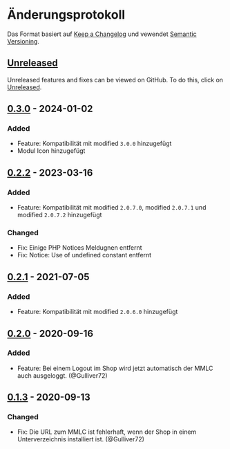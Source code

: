 # Änderungsprotokoll
Das Format basiert auf [Keep a Changelog](https://keepachangelog.com/en/1.1.0/) und vewendet [Semantic Versioning](https://semver.org/spec/v2.0.0.html).

## [Unreleased]
Unreleased features and fixes can be viewed on GitHub. To do this, click on [Unreleased].

## [0.3.0] - 2024-01-02

### Added
- Feature: Kompatibilität mit modified `3.0.0` hinzugefügt
- Modul Icon hinzugefügt

## [0.2.2] - 2023-03-16

### Added
- Feature: Kompatibilität mit modified `2.0.7.0`, modified `2.0.7.1` und modified `2.0.7.2` hinzugefügt

### Changed
- Fix: Einige PHP Notices Meldugnen entfernt
- Fix: Notice: Use of undefined constant entfernt

## [0.2.1] - 2021-07-05

### Added
- Feature: Kompatibilität mit modified `2.0.6.0` hinzugefügt

## [0.2.0] - 2020-09-16

### Added
- Feature: Bei einem Logout im Shop wird jetzt automatisch der MMLC auch ausgeloggt. (@Gulliver72)

## [0.1.3] - 2020-09-13

### Changed
- Fix: Die URL zum MMLC ist fehlerhaft, wenn der Shop in einem Unterverzeichnis installiert ist. (@Gulliver72)


[Unreleased]: https://github.com/RobinTheHood/mmlc-admin/compare/0.3.0...HEAD
[0.3.0]: https://github.com/RobinTheHood/mmlc-admin/compare/0.2.2...0.3.0
[0.2.2]: https://github.com/RobinTheHood/mmlc-admin/compare/0.2.1...0.2.1
[0.2.1]: https://github.com/RobinTheHood/mmlc-admin/compare/0.2.0...0.2.1
[0.2.0]: https://github.com/RobinTheHood/mmlc-admin/compare/0.1.3...0.2.0
[0.1.3]: https://https://github.com/RobinTheHood/mmlc-admin/releases/tag/0.1.3